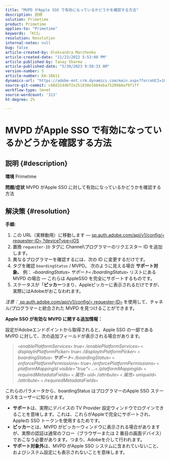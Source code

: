 ```yaml
---
title: "MVPD がApple SSO で有効になっているかどうかを確認する方法"
description: 説明
solution: Primetime
product: Primetime
applies-to: "Primetime"
keywords: 「KCS」
resolution: Resolution
internal-notes: null
bug: false
article-created-by: Oleksandra Marchenko
article-created-date: "11/23/2022 5:53:08 PM"
article-published-by: Tanay Sharma .
article-published-date: "5/30/2023 9:50:33 AM"
version-number: 5
article-number: KA-16611
dynamics-url: "https://adobe-ent.crm.dynamics.com/main.aspx?forceUCI=1&pagetype=entityrecord&etn=knowledgearticle&id=6021c6ae-576b-ed11-9561-6045bd006b25"
source-git-commit: c60d314d6f2e251830e1604eba75209b8af9f1ff
workflow-type: tm+mt
source-wordcount: '313'
ht-degree: 2%

---
```


# MVPD がApple SSO で有効になっているかどうかを確認する方法

## 説明 {#description}

<b>環境</b>
Primetime


<b>問題/症状</b>
MVPD がApple SSO に対して有効になっているかどうかを確認する方法


## 解決策 {#resolution}

<b>手順:</b>
1. この URL（実稼動用）に移動します — [sp.auth.adobe.com/api/v1/config/`<` requester-ID`>` ?deviceType=iOS](http://sp.auth.adobe.com/api/v1/config/ABC?deviceType=iOS)
2. 置換 `requester-ID` タグに Channel\プログラマーのリクエスター ID を追加します。
3. 異なるプログラマーを確認するには、次の ID に変更するだけです。
4. タグを確認 `boardingStatus` /<b> </b>MVPD。 次のように見える場合 <b>サポート対象、</b> 例： *`<`boardingStatus`>` サポート`<` /boardingStatus`>`* リストにある MVPD の場合 — これらは AppleSSO を完全にサポートするものです。
5. ステータスが「<b>ピッカー</b>つまり、Appleピッカーに表示されるだけですが、実際にはAdobeがおこなわれます。


*注意：*[ sp.auth.adobe.com/api/v1/config/`<` requester-ID`>`](http://sp.auth.adobe.com/api/v1/config/ABC?deviceType=iOS) を使用して、チャネル/プログラマーと統合された MVPD を見つけることができます。

<b>Apple SSO が有効な MVPD に関する追加情報：</b>

設定がAdobeエンドポイントから取得されると、Apple SSO の一部である MVPD に対して、次の追加フィールドが表示される場合があります。


> *`<`enablePlatformServices`>` true`<` /enablePlatformServices`>`
> `<` displayInPlatformPicker`>` true`<` /displayInPlatformPicker`>`
> `<` boardingStatus`>` <b>サポート</b>`<` /boardingStatus`>`
> `<` enforcePlatformPermissions`>` true`<` /enforcePlatformPermissions`>`
> `<` platformMappingId visible=&quot;true&quot;`>` ...`<` /platformMappingId`>`
> `<` requiredMetadataFields`>`
> `<` 属性`>` uid`<` /attribute`>`
> `<` 属性`>` uniqueId`<` /attribute`>`
> `<` /requiredMetadataFields`>`*


これら&#x200B;のパラメータから、boardingStatus はプログラマ&#x200B;ーのApple SSO ステータスをユーザーに知らせます。

- <b>サポート</b>は、実際にデバイスの TV Provider 設定ウィンドウでログインできる&#x200B;ことを意味します。これは、これらがAppleで完全にサポートされ、Appleの SSO トークンを使用するためです。
- <b>ピッカー</b>と&#x200B;は、MVPD がピッカーウィンドウに表示される場合がありますが、実際の認証は通常のフロー（ブラウザーまたは 2 番目の画面デバイス）でおこなう必要があります。つまり、Adobeを介して行われます。
- <b>サポート対象外</b>&#x200B;は、MVPD がApple SSO システムに含まれていないこと、およびシステム設定にも表示されないことを意味します。



